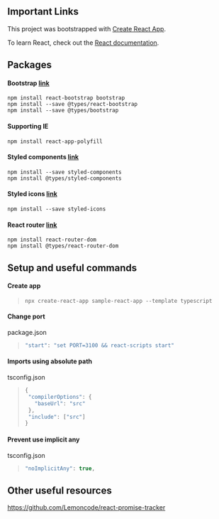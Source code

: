 ## Important Links

This project was bootstrapped with [Create React App](https://github.com/facebook/create-react-app).

To learn React, check out the [React documentation](https://reactjs.org/).

## Packages

#### Bootstrap [link](https://react-bootstrap.github.io/)

```
npm install react-bootstrap bootstrap
npm install --save @types/react-bootstrap
npm install --save @types/bootstrap
```

#### Supporting IE

```
npm install react-app-polyfill
```

#### Styled components [link](https://www.styled-components.com/)

```
npm install --save styled-components
npm install @types/styled-components
```

#### Styled icons [link](https://styled-icons.js.org/)

```
npm install --save styled-icons
```

#### React router [link](https://reacttraining.com/react-router/web/guides/quick-start)

```
npm install react-router-dom
npm install @types/react-router-dom
```

## Setup and useful commands

#### Create app

> ```
> npx create-react-app sample-react-app --template typescript
> ```

#### Change port

package.json

> ```javascript
> "start": "set PORT=3100 && react-scripts start"
> ```

#### Imports using absolute path

tsconfig.json

> ```javascript
> {
>  "compilerOptions": {
>    "baseUrl": "src"
>  },
>  "include": ["src"]
> }
> ```

#### Prevent use implicit any

tsconfig.json

> ```javascript
> "noImplicitAny": true,
> ```

## Other useful resources

https://github.com/Lemoncode/react-promise-tracker
